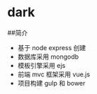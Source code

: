 # dark

##简介

- 基于 node express 创建
- 数据库采用 mongodb
- 模板引擎采用 ejs
- 前端 mvc 框架采用 vue.js
- 项目构建 gulp 和 bower
